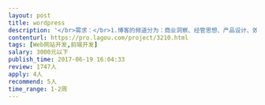 ```yaml
---                
layout: post       
title: wordpress           
description: '</br>需求：</br>1.博客的频道分为：商业洞察、经管思想、产品设计、效率人生四个分类。我希望将我记录或撰写的文章放在这儿。内容是图文格式的。</br>2.框架是用wordpress搭建的，但没有找到合适的模板。为了减少开发量，只做一套wordpress的主题套用上去就可以。</br>3.要能适配到手机端。</br></br>参照：</br>https://blog.teambition.com/blog/</br>如果有类似这样的源码，我也可以直接购买。</br></br>人员要求：</br>一定是做过wordpress主题的UI或前端。</br>'     
contenturl: https://pro.lagou.com/project/3210.html      
tags: [Web网站开发,前端开发]            
salary: 3000元以下          
publish_time: 2017-06-19 16:04:33         
review: 1747人                   
apply: 4人                   
recommend: 5人                   
time_range: 1-2周              
---                 
```

